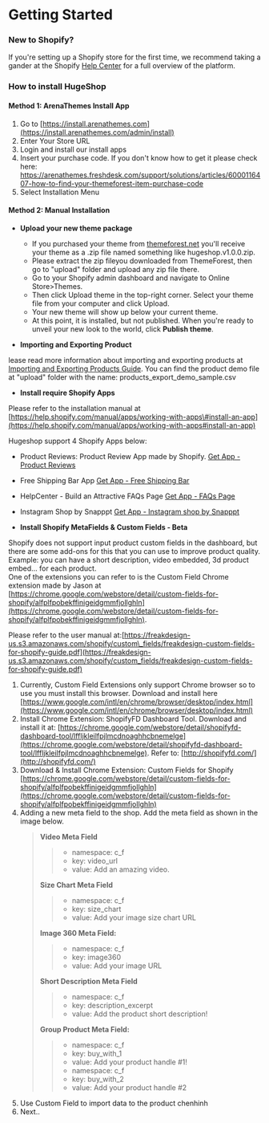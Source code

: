 # Getting Started

### New to Shopify?

If you're setting up a Shopify store for the first time, we recommend taking a gander at the Shopify [Help Center](https://help.shopify.com/) for a full overview of the platform.

### How to install HugeShop

#### Method 1: ArenaThemes Install App

1. Go to [https://install.arenathemes.com](https://install.arenathemes.com/admin/install)
2. Enter Your Store URL
3. Login and install our install apps
4. Insert your purchase code. If you don't know how to get it please check here: [https://arenathemes.freshdesk.com/support/solutions/articles/6000116407-how-to-find-your-themeforest-item-purchase-code ](https://arenathemes.freshdesk.com/support/solutions/articles/6000116407-how-to-find-your-themeforest-item-purchase-code)
5. Select Installation Menu

#### Method 2: Manual Installation

* **Upload your new theme package**

  * If you purchased your theme from [themeforest.net](https://www.themeforest.net/) you'll receive your theme as a .zip file named something like hugeshop.v1.0.0.zip.
  * Please extract the zip fileyou downloaded from ThemeForest, then go to "upload" folder and upload any zip file there.
  * Go to your Shopify admin dashboard and navigate to Online Store&gt;Themes.
  * Then click Upload theme in the top-right corner. Select your theme file from your computer and click Upload.
  * Your new theme will show up below your current theme.
  * At this point, it is installed, but not published. When you're ready to unveil your new look to the world, click **Publish theme**.

* **Importing and Exporting Product**

lease read more information about importing and exporting products at [Importing and Exporting Products Guide](https://help.shopify.com/manual/products/import-export). You can find the product demo file at "upload" folder with the name: products\_export\_demo\_sample.csv

* **Install require Shopify Apps**

Please refer to the installation manual at [https://help.shopify.com/manual/apps/working-with-apps\#install-an-app](https://help.shopify.com/manual/apps/working-with-apps#install-an-app)

Hugeshop support 4 Shopify Apps below:

 * Product Reviews: Product Review App made by Shopify. [Get App - Product Reviews](https://apps.shopify.com/product-reviews)

 * Free Shipping Bar App [Get App - Free Shipping Bar](https://apps.shopify.com/free-shipping-bar)

 * HelpCenter - Build an Attractive FAQs Page [Get App - FAQs Page](https://apps.shopify.com/helpcenter)

 * Instagram Shop by Snapppt [Get App - Instagram shop by Snapppt](https://apps.shopify.com/254e867e771ed335c210d8d84830371a)

 * **Install Shopify MetaFields & Custom Fields - Beta**

Shopify does not support input product custom fields in the dashboard, but there are some add-ons for this that you can use to improve product quality. Example: you can have a short description, video embedded, 3d product embed... for each product.  
One of the extensions you can refer to is the Custom Field Chrome extension made by Jason at [https://chrome.google.com/webstore/detail/custom-fields-for-shopify/alfplfpobekffinigeidgmmfjollghln](https://chrome.google.com/webstore/detail/custom-fields-for-shopify/alfplfpobekffinigeidgmmfjollghln).

Please refer to the user manual at:[https://freakdesign-us.s3.amazonaws.com/shopify/custom\_fields/freakdesign-custom-fields-for-shopify-guide.pdf](https://freakdesign-us.s3.amazonaws.com/shopify/custom_fields/freakdesign-custom-fields-for-shopify-guide.pdf)

1. Currently, Custom Field Extensions only support Chrome browser so to use you must install this browser. Download and install here [https://www.google.com/intl/en/chrome/browser/desktop/index.html](https://www.google.com/intl/en/chrome/browser/desktop/index.html)
2. Install Chrome Extension: ShopifyFD Dashboard Tool. Download and install it at:  [https://chrome.google.com/webstore/detail/shopifyfd-dashboard-tool/lffljkleilfpjlmcdnoaghhcbnemelge](https://chrome.google.com/webstore/detail/shopifyfd-dashboard-tool/lffljkleilfpjlmcdnoaghhcbnemelge). Refer to: [http://shopifyfd.com/](http://shopifyfd.com/)
3. Download & Install Chrome Extension: Custom Fields for Shopify [https://chrome.google.com/webstore/detail/custom-fields-for-shopify/alfplfpobekffinigeidgmmfjollghln](https://chrome.google.com/webstore/detail/custom-fields-for-shopify/alfplfpobekffinigeidgmmfjollghln)
4. Adding a new meta field to the shop. Add the meta field as shown in the image below.
   > **Video Meta Field**
   >
   > > * namespace: c\_f  
   > > * key: video\_url  
   > > * value: Add an amazing video.
   >
   > **Size Chart Meta Field**
   >
   > > * namespace: c\_f  
   > > * key: size\_chart  
   > > * value: Add your image size chart URL
   >
   > **Image 360 Meta Field:**
   >
   > > * namespace: c\_f  
   > > * key: image360  
   > > * value: Add your image URL
   >
   > **Short Description Meta Field**
   >
   > > * namespace: c\_f  
   > > * key: description\_excerpt  
   > > * value: Add the product short description!
   >
   > **Group Product Meta Field:**
   >
   > > * namespace: c\_f
   > > * key: buy\_with\_1
   > > * value: Add your product handle \#1!
   > > * namespace: c\_f
   > > * key: buy\_with\_2
   > > * value: Add your product handle \#2
5. Use Custom Field to import data to the product
   chenhinh
6. Next..



